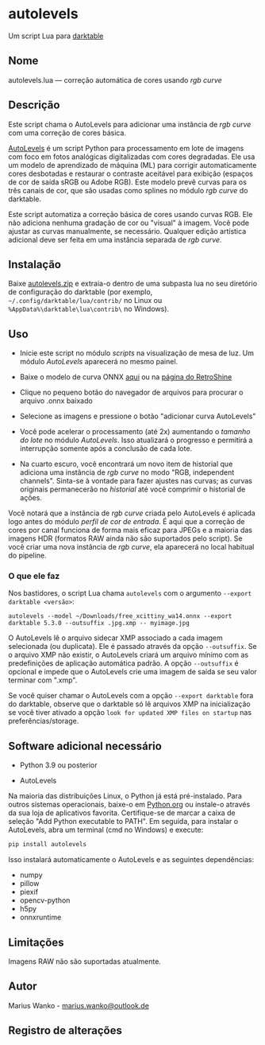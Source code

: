 # autolevels

Um script Lua para [darktable](https://www.darktable.org)

## Nome

autolevels.lua — correção automática de cores usando _rgb curve_

## Descrição

Este script chama o AutoLevels para adicionar uma instância de _rgb curve_ com uma correção de cores básica.

[AutoLevels](https://github.com/yellowdolphin/autolevels) é um script Python para processamento em lote de imagens com foco em fotos analógicas digitalizadas com cores degradadas. Ele usa um modelo de aprendizado de máquina (ML) para corrigir automaticamente cores desbotadas e restaurar o contraste aceitável para exibição (espaços de cor de saída sRGB ou Adobe RGB). Este modelo prevê curvas para os três canais de cor, que são usadas como splines no módulo _rgb curve_ do darktable.

Este script automatiza a correção básica de cores usando curvas RGB. Ele não adiciona nenhuma gradação de cor ou "visual" à imagem. Você pode ajustar as curvas manualmente, se necessário. Qualquer edição artística adicional deve ser feita em uma instância separada de _rgb curve_.

## Instalação

Baixe [autolevels.zip](https://github.com/yellowdolphin/darktable-autolevels-module/releases/download/nightly/autolevels-nightly.zip) e extraia-o dentro de uma subpasta lua no seu diretório de configuração do darktable (por exemplo, `~/.config/darktable/lua/contrib/` no Linux ou `%AppData%\darktable\lua\contrib\` no Windows).

## Uso

* Inicie este script no módulo _scripts_ na visualização de mesa de luz. Um módulo _AutoLevels_ aparecerá no mesmo painel.

* Baixe o modelo de curva ONNX [aqui](https://github.com/yellowdolphin/darktable-autolevels-module/releases/download/v1.0.0rc/free_xcittiny_wa14.onnx) ou na [página do RetroShine](https://retroshine.eu/download/free_xcittiny_wa14.onnx)

* Clique no pequeno botão do navegador de arquivos para procurar o arquivo .onnx baixado

* Selecione as imagens e pressione o botão "adicionar curva AutoLevels"

* Você pode acelerar o processamento (até 2x) aumentando o *tamanho do lote* no módulo _AutoLevels_. Isso atualizará o progresso e permitirá a interrupção somente após a conclusão de cada lote.

* Na cuarto escuro, você encontrará um novo item de historial que adiciona uma instância de _rgb curve_ no modo "RGB, independent channels". Sinta-se à vontade para fazer ajustes nas curvas; as curvas originais permanecerão no _historial_ até você comprimir o historial de ações.

Você notará que a instância de _rgb curve_ criada pelo AutoLevels é aplicada logo antes do módulo _perfil de cor de entrada_. É aqui que a correção de cores por canal funciona de forma mais eficaz para JPEGs e a maioria das imagens HDR (formatos RAW ainda não são suportados pelo script). Se você criar uma nova instância de _rgb curve_, ela aparecerá no local habitual do pipeline.

### O que ele faz

Nos bastidores, o script Lua chama `autolevels` com o argumento `--export darktable <versão>`:

```
autolevels --model ~/Downloads/free_xcittiny_wa14.onnx --export darktable 5.3.0 --outsuffix .jpg.xmp -- myimage.jpg
```

O AutoLevels lê o arquivo sidecar XMP associado a cada imagem selecionada (ou duplicata). Ele é passado através da opção `--outsuffix`. Se o arquivo XMP não existir, o AutoLevels criará um arquivo mínimo com as predefinições de aplicação automática padrão. A opção `--outsuffix` é opcional e impede que o AutoLevels crie uma imagem de saída se seu valor terminar com ".xmp".

Se você quiser chamar o AutoLevels com a opção `--export darktable` fora do darktable, observe que o darktable só lê arquivos XMP na inicialização se você tiver ativado a opção `look for updated XMP files on startup` nas preferências/storage.

## Software adicional necessário

- Python 3.9 ou posterior

- AutoLevels

Na maioria das distribuições Linux, o Python já está pré-instalado. Para outros sistemas operacionais, baixe-o em [Python.org](https://www.python.org/downloads/) ou instale-o através da sua loja de aplicativos favorita. Certifique-se de marcar a caixa de seleção "Add Python executable to PATH". Em seguida, para instalar o AutoLevels, abra um terminal (cmd no Windows) e execute:

```bash
pip install autolevels
```

Isso instalará automaticamente o AutoLevels e as seguintes dependências:

- numpy
- pillow
- piexif
- opencv-python
- h5py
- onnxruntime

## Limitações

Imagens RAW não são suportadas atualmente.

## Autor

Marius Wanko - marius.wanko@outlook.de

## Registro de alterações